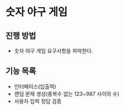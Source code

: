 # 숫자 야구 게임
## 진행 방법
* 숫자 야구 게임 요구사항을 파악한다.

## 기능 목록
* 인터페이스(입출력)
* 랜덤 문제 생성(중복수 없는 123~987 사이의 수)
* 사용자 입력 정답 검증